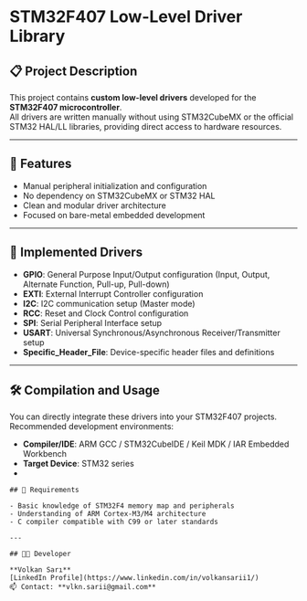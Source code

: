 # STM32F407 Low-Level Driver Library

## 📋 Project Description

This project contains **custom low-level drivers** developed for the **STM32F407 microcontroller**.  
All drivers are written manually without using STM32CubeMX or the official STM32 HAL/LL libraries, providing direct access to hardware resources.

---

## 🚀 Features

- Manual peripheral initialization and configuration
- No dependency on STM32CubeMX or STM32 HAL
- Clean and modular driver architecture
- Focused on bare-metal embedded development

---

## 📂 Implemented Drivers

- **GPIO**: General Purpose Input/Output configuration (Input, Output, Alternate Function, Pull-up, Pull-down)
- **EXTI**: External Interrupt Controller configuration
- **I2C**: I2C communication setup (Master mode)
- **RCC**: Reset and Clock Control configuration
- **SPI**: Serial Peripheral Interface setup
- **USART**: Universal Synchronous/Asynchronous Receiver/Transmitter setup
- **Specific_Header_File**: Device-specific header files and definitions

---

## 🛠️ Compilation and Usage

You can directly integrate these drivers into your STM32F407 projects.  
Recommended development environments:
- **Compiler/IDE**: ARM GCC / STM32CubeIDE / Keil MDK / IAR Embedded Workbench
- **Target Device**: STM32 series
- 
```
## 📜 Requirements

- Basic knowledge of STM32F4 memory map and peripherals
- Understanding of ARM Cortex-M3/M4 architecture
- C compiler compatible with C99 or later standards

---

## 👨‍💻 Developer

**Volkan Sarı**  
[LinkedIn Profile](https://www.linkedin.com/in/volkansarii1/)  
📫 Contact: **vlkn.sarii@gmail.com**

